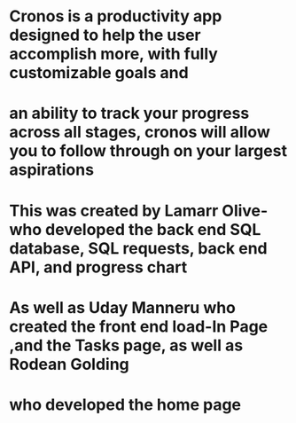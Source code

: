 # Cronos is a productivity app designed to help the user accomplish more, with fully customizable goals and
# an ability to track your progress across all stages, cronos will allow you to follow through on your largest aspirations
# This was created by Lamarr Olive- who developed the back end SQL database, SQL requests, back end API, and progress chart
# As well as Uday Manneru who created the front end load-In Page ,and the Tasks page, as well as Rodean Golding
# who developed the home page
